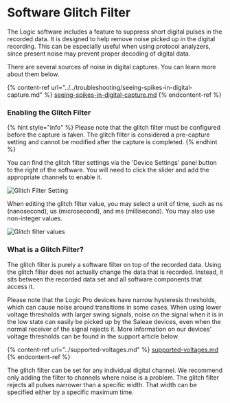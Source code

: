 # Software Glitch Filter

The Logic software includes a feature to suppress short digital pulses in the recorded data. It is designed to help remove noise picked up in the digital recording. This can be especially useful when using protocol analyzers, since present noise may prevent proper decoding of digital data.

There are several sources of noise in digital captures. You can learn more about them below.

{% content-ref url="../../troubleshooting/seeing-spikes-in-digital-capture.md" %}
[seeing-spikes-in-digital-capture.md](../../troubleshooting/seeing-spikes-in-digital-capture.md)
{% endcontent-ref %}

### Enabling the Glitch Filter

{% hint style="info" %}
Please note that the glitch filter must be configured before the capture is taken. The glitch filter is considered a pre-capture setting and cannot be modified after the capture is completed.
{% endhint %}

You can find the glitch filter settings via the 'Device Settings' panel button to the right of the software. You will need to click the slider and add the appropriate channels to enable it.

![Glitch Filter Setting](../../.gitbook/assets/screen-shot-2021-03-17-at-4.54.31-pm.png)

When editing the glitch filter value, you may select a unit of time, such as ns (nanosecond), us (microsecond), and ms (millisecond). You may also use non-integer values.

![Glitch filter values](../../.gitbook/assets/screen-shot-2021-03-17-at-4.57.17-pm.png)

### What is a Glitch Filter?

The glitch filter is purely a software filter on top of the recorded data. Using the glitch filter does not actually change the data that is recorded. Instead, it sits between the recorded data set and all software components that access it.

Please note that the Logic Pro devices have narrow hysteresis thresholds, which can cause noise around transitions in some cases. When using lower voltage thresholds with larger swing signals, noise on the signal when it is in the low state can easily be picked up by the Saleae devices, even when the normal receiver of the signal rejects it. More information on our devices' voltage thresholds can be found in the support article below.

{% content-ref url="../supported-voltages.md" %}
[supported-voltages.md](../supported-voltages.md)
{% endcontent-ref %}

The glitch filter can be set for any individual digital channel. We recommend only adding the filter to channels where noise is a problem. The glitch filter rejects all pulses narrower than a specific width. That width can be specified either by a specific maximum time.
